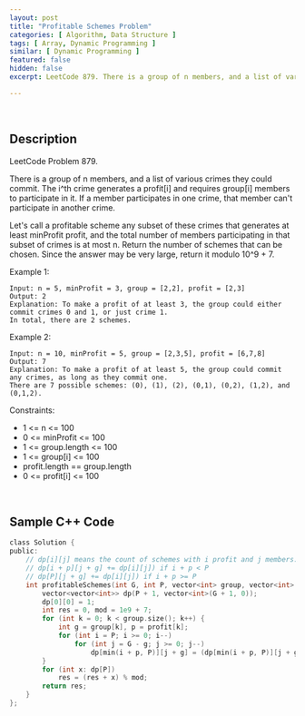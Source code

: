```yaml
---
layout: post
title: "Profitable Schemes Problem"
categories: [ Algorithm, Data Structure ]
tags: [ Array, Dynamic Programming ]
similar: [ Dynamic Programming ]
featured: false
hidden: false
excerpt: LeetCode 879. There is a group of n members, and a list of various crimes they could commit. The i^th crime generates a profit[i] and requires group[i] members to participate in it. If a member participates in one crime, that member can't participate in another crime.

---
```


<br />

## Description

LeetCode Problem 879.

There is a group of n members, and a list of various crimes they could commit. The i^th crime generates a profit[i] and requires group[i] members to participate in it. If a member participates in one crime, that member can't participate in another crime.

Let's call a profitable scheme any subset of these crimes that generates at least minProfit profit, and the total number of members participating in that subset of crimes is at most n.
Return the number of schemes that can be chosen. Since the answer may be very large, return it modulo 10^9 + 7.

Example 1:
```
Input: n = 5, minProfit = 3, group = [2,2], profit = [2,3]
Output: 2
Explanation: To make a profit of at least 3, the group could either commit crimes 0 and 1, or just crime 1.
In total, there are 2 schemes.
```

Example 2:
```
Input: n = 10, minProfit = 5, group = [2,3,5], profit = [6,7,8]
Output: 7
Explanation: To make a profit of at least 5, the group could commit any crimes, as long as they commit one.
There are 7 possible schemes: (0), (1), (2), (0,1), (0,2), (1,2), and (0,1,2).
```

Constraints:
* 1 <= n <= 100
* 0 <= minProfit <= 100
* 1 <= group.length <= 100
* 1 <= group[i] <= 100
* profit.length == group.length
* 0 <= profit[i] <= 100

<br />

## Sample C++ Code


```c
class Solution {
public:
    // dp[i][j] means the count of schemes with i profit and j members.
    // dp[i + p][j + g] += dp[i][j]) if i + p < P
    // dp[P][j + g] += dp[i][j]) if i + p >= P
    int profitableSchemes(int G, int P, vector<int> group, vector<int> profit) {
        vector<vector<int>> dp(P + 1, vector<int>(G + 1, 0));
        dp[0][0] = 1;
        int res = 0, mod = 1e9 + 7;
        for (int k = 0; k < group.size(); k++) {
            int g = group[k], p = profit[k];
            for (int i = P; i >= 0; i--)
                for (int j = G - g; j >= 0; j--)
                    dp[min(i + p, P)][j + g] = (dp[min(i + p, P)][j + g] + dp[i][j]) % mod;
        }
        for (int x: dp[P]) 
        	res = (res + x) % mod;
        return res;
    }
};
```


